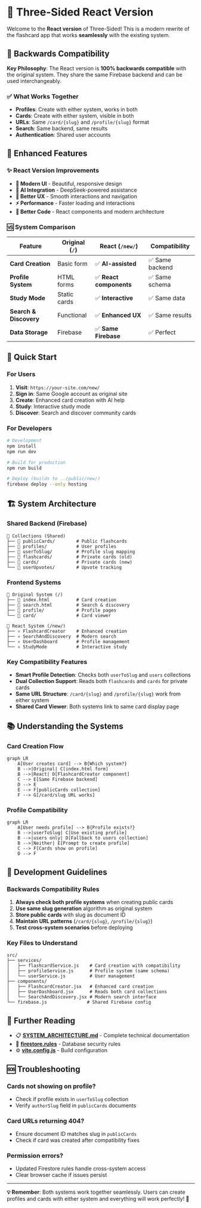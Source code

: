 # 🚀 Three-Sided React Version

Welcome to the **React version** of Three-Sided! This is a modern rewrite of the flashcard app that works **seamlessly** with the existing system.

## 🔄 **Backwards Compatibility**

**Key Philosophy**: The React version is **100% backwards compatible** with the original system. They share the same Firebase backend and can be used interchangeably.

### ✅ **What Works Together**
- **Profiles**: Create with either system, works in both
- **Cards**: Create with either system, visible in both  
- **URLs**: Same `/card/{slug}` and `/profile/{slug}` format
- **Search**: Same backend, same results
- **Authentication**: Shared user accounts

## 🌟 **Enhanced Features**

### ✨ **React Version Improvements**
- **🎨 Modern UI** - Beautiful, responsive design
- **🤖 AI Integration** - DeepSeek-powered assistance  
- **📱 Better UX** - Smooth interactions and navigation
- **⚡ Performance** - Faster loading and interactions
- **🔧 Better Code** - React components and modern architecture

### 🆚 **System Comparison**

| Feature | Original (`/`) | React (`/new/`) | Compatibility |
|---------|----------------|-----------------|---------------|
| **Card Creation** | Basic form | ✅ **AI-assisted** | ✅ Same backend |
| **Profile System** | HTML forms | ✅ **React components** | ✅ Same schema |
| **Study Mode** | Static cards | ✅ **Interactive** | ✅ Same data |
| **Search & Discovery** | Functional | ✅ **Enhanced UX** | ✅ Same results |
| **Data Storage** | Firebase | ✅ **Same Firebase** | ✅ Perfect |

## 🚀 **Quick Start**

### **For Users**
1. **Visit**: `https://your-site.com/new/`
2. **Sign in**: Same Google account as original site
3. **Create**: Enhanced card creation with AI help
4. **Study**: Interactive study mode
5. **Discover**: Search and discover community cards

### **For Developers**
```bash
# Development
npm install
npm run dev

# Build for production  
npm run build

# Deploy (builds to ../public/new/)
firebase deploy --only hosting
```

## 🏗️ **System Architecture**

### **Shared Backend** (Firebase)
```
📁 Collections (Shared)
├── 📄 publicCards/        # Public flashcards  
├── 📄 profiles/           # User profiles
├── 📄 userToSlug/         # Profile slug mapping
├── 📄 flashcards/         # Private cards (old)
├── 📄 cards/              # Private cards (new)
└── 📄 userUpvotes/        # Upvote tracking
```

### **Frontend Systems**
```
📁 Original System (/)
├── 📄 index.html          # Card creation
├── 📄 search.html         # Search & discovery  
├── 📄 profile/            # Profile pages
└── 📄 card/               # Card viewer

📁 React System (/new/)
├── ⚛️ FlashcardCreator    # Enhanced creation
├── ⚛️ SearchAndDiscovery  # Modern search
├── ⚛️ UserDashboard       # Profile management  
└── ⚛️ StudyMode           # Interactive study
```

### **Key Compatibility Features**
- **Smart Profile Detection**: Checks both `userToSlug` and `users` collections
- **Dual Collection Support**: Reads both `flashcards` and `cards` for private cards
- **Same URL Structure**: `/card/{slug}` and `/profile/{slug}` work from either system
- **Shared Card Viewer**: Both systems link to same card display page

## 📚 **Understanding the Systems**

### **Card Creation Flow**
```mermaid
graph LR
    A[User creates card] --> B{Which system?}
    B -->|Original| C[index.html form]
    B -->|React| D[FlashcardCreator component] 
    C --> E[Same Firebase backend]
    D --> E
    E --> F[publicCards collection]
    F --> G[/card/slug URL works]
```

### **Profile Compatibility**
```mermaid
graph LR
    A[User needs profile] --> B{Profile exists?}
    B -->|userToSlug| C[Use existing profile]
    B -->|users only| D[Fallback to users collection]
    B -->|Neither| E[Prompt to create profile]
    C --> F[Cards show on profile]
    D --> F
```

## 🔧 **Development Guidelines**

### **Backwards Compatibility Rules**
1. **Always check both profile systems** when creating public cards
2. **Use same slug generation** algorithm as original system  
3. **Store public cards** with slug as document ID
4. **Maintain URL patterns** (`/card/{slug}`, `/profile/{slug}`)
5. **Test cross-system scenarios** before deploying

### **Key Files to Understand**
```
src/
├── services/
│   ├── flashcardService.js    # Card creation with compatibility
│   ├── profileService.js      # Profile system (same schema)
│   └── userService.js         # User management
├── components/
│   ├── FlashcardCreator.jsx   # Enhanced card creation
│   ├── UserDashboard.jsx      # Reads both card collections
│   └── SearchAndDiscovery.jsx # Modern search interface
└── firebase.js               # Shared Firebase config
```

## 📖 **Further Reading**

- 📋 **[SYSTEM_ARCHITECTURE.md](../SYSTEM_ARCHITECTURE.md)** - Complete technical documentation
- 🔧 **[firestore.rules](../firestore.rules)** - Database security rules
- ⚙️ **[vite.config.js](./vite.config.js)** - Build configuration

## 🆘 **Troubleshooting**

### **Cards not showing on profile?**
- Check if profile exists in `userToSlug` collection
- Verify `authorSlug` field in `publicCards` documents

### **Card URLs returning 404?**
- Ensure document ID matches slug in `publicCards`
- Check if card was created after compatibility fixes

### **Permission errors?**
- Updated Firestore rules handle cross-system access
- Clear browser cache if issues persist

---

**💡 Remember**: Both systems work together seamlessly. Users can create profiles and cards with either system and everything will work perfectly! 🎯
